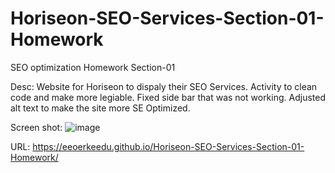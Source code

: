# Horiseon-SEO-Services-Section-01-Homework
SEO optimization Homework Section-01

Desc: 
  Website for Horiseon to dispaly their SEO Services. Activity to clean code and make more legiable.
  Fixed side bar that was not working. Adjusted alt text to make the site more SE Optimized.
  
Screen shot: 
  ![image](https://user-images.githubusercontent.com/97259978/152448576-aff4c83e-0f70-4cf9-b7dc-32d2b89671af.png)

URL:
  https://eeoerkeedu.github.io/Horiseon-SEO-Services-Section-01-Homework/
